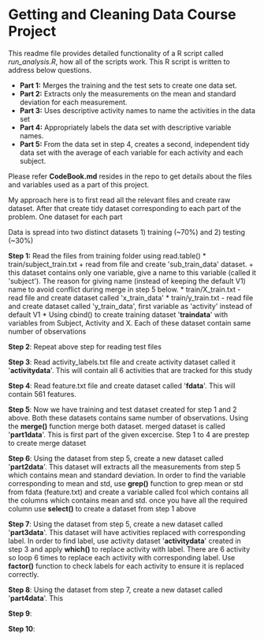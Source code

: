 # Getting and Cleaning Data Course Project

This readme file provides detailed functionality of a R script called *run_analysis.R*, how all of the scripts work. This R script is written to address below questions. 
* **Part 1:** Merges the training and the test sets to create one data set.
* **Part 2:** Extracts only the measurements on the mean and standard deviation for each measurement. 
* **Part 3:** Uses descriptive activity names to name the activities in the data set
* **Part 4:** Appropriately labels the data set with descriptive variable names. 
* **Part 5:** From the data set in step 4, creates a second, independent tidy data set with the average of each variable for each activity and each subject.

Please refer **CodeBook.md** resides in the repo to get details about the files and variables used as a part of this project. 

My approach here is to first read all the relevant files and create raw dataset. After that create tidy dataset corresponding to each part of the problem. One dataset for each part

Data is spread into two distinct datasets 1) training (~70%) and 2) testing (~30%)

**Step 1:** Read the files from training folder using read.table()
    * train/subject_train.txt 
      + read from file and create 'sub_train_data' dataset. 
      + this dataset contains only one variable, give a name to this variable (called it 'subject'). The reason for giving name (instead of keeping the default V1) name to avoid conflict during merge in step 5 below. 
    * train/X_train.txt - read file and create dataset called 'x_train_data'
    * train/y_train.txt - read file and create dataset called 'y_train_data', first variable as 'activity' instead of default V1
    * Using cbind() to create training dataset '**traindata**' with variables from Subject, Activity and X. Each of these dataset contain same number of observations
    
**Step 2**: Repeat above step for reading test files

**Step 3**: Read activity_labels.txt file and create activity dataset called it '**activitydata**'. This will contain all 6 activities that are tracked for this study 

**Step 4**: Read feature.txt file and create dataset called '**fdata**'. This will contain 561 features.
    
**Step 5**: Now we have training and test dataset created for step 1 and 2 above. Both these datasets contains same number of observations. Using the **merge()** function merge both dataset. merged dataset is called '**part1data**'. This is first part of the given excercise. Step 1 to 4 are prestep to create merge dataset

**Step 6**: Using the dataset from step 5, create a new dataset called '**part2data**'. This dataset will extracts all the measurements from step 5 which contains mean and standard deviation. In order to find the variable corresponding to mean and std, use **grep()** function to grep mean or std from fdata (feature.txt) and create a variable called fcol which contains all the columns which contains mean and std. once you have all the required column use **select()** to create a dataset from step 1 above

**Step 7**: Using the dataset from step 5, create a new dataset called '**part3data**'. This dataset will have activities replaced with corresponding label. In order to find label, use activity dataset '**activitydata**' created in step 3 and apply **which()** to replace activity with label. There are 6 activity so loop 6 times to replace each activity with corresponding label. Use **factor()** function to check labels for each activity to ensure it is replaced correctly. 

**Step 8**: Using the dataset from step 7, create a new dataset called '**part4data**'. This 

**Step 9**:

**Step 10**:
